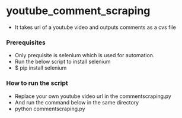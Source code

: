 # youtube_comment_scraping
- It takes url of a youtube video and outputs  comments as a cvs file 

### Prerequisites

- Only prequisite is selenium which is used for automation.
- Run the below script to install selenium
- $ pip install selenium

### How to run the script

- Replace your own youtube video url in the commentscraping.py
- And run the command below in the same directory
- python commentscraping.py

